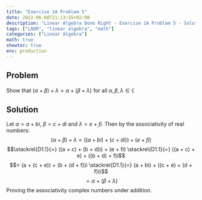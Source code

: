 ```yaml
---
title: "Exercise 1A Problem 5"
date: 2022-06-08T21:13:55+02:00
description: "Linear Algebra Done Right - Exercise 1A Problem 5 - Solution"
tags: ["LADR", "linear algebra", "math"]
categories: ["Linear Algebra"]
math: true
showtoc: true
env: production
---
```


## Problem
Show that $(\alpha + \beta) + \lambda = \alpha + (\beta + \lambda)$ for all $\alpha, \beta, \lambda \in \mathbb{C}$

## Solution
Let $\alpha = a + bi$, $\beta = c + di$ and $\lambda = e + fi$. Then by the associativity
of real numbers:
$$(\alpha + \beta) + \lambda = \left((a + bi) + (c + di)\right) + (e + fi)$$
$$\stackrel{D1.1}{=} ((a + c) + (b + d)i) + (e + fi) \stackrel{D1.1}{=} ((a + c) + e) + ((b + d) + f)i$$
$$= (a + (c + e)) + (b + (d + f))i \stackrel{D1.1}{=} (a + bi) + ((c + e) + (d + f)i)$$
$$= \alpha + (\beta + \lambda)$$
Proving the associativity complex numbers under addition.









